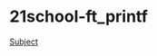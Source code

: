 # 21school-ft_printf
<a href="https://github.com/good88fella/21school-ft_printf/blob/master/ft_printf.en.pdf">Subject</a>
